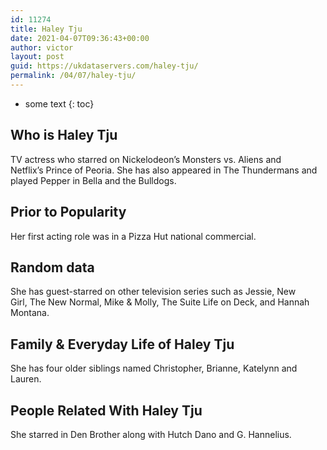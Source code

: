 ```yaml
---
id: 11274
title: Haley Tju
date: 2021-04-07T09:36:43+00:00
author: victor
layout: post
guid: https://ukdataservers.com/haley-tju/
permalink: /04/07/haley-tju/
---
```


* some text
{: toc}


## Who is Haley Tju



TV actress who starred on Nickelodeon&#8217;s Monsters vs. Aliens and Netflix&#8217;s Prince of Peoria. She has also appeared in The Thundermans and played Pepper in Bella and the Bulldogs.

                
                
                
## Prior to Popularity



Her first acting role was in a Pizza Hut national commercial. 

                
                
                
## Random data



She has guest-starred on other television series such as Jessie, New Girl, The New Normal, Mike & Molly, The Suite Life on Deck, and Hannah Montana.

                
                
                
## Family & Everyday Life of Haley Tju



She has four older siblings named Christopher, Brianne, Katelynn and Lauren. 

                
                
                
## People Related With Haley Tju



She starred in Den Brother along with Hutch Dano and G. Hannelius.

                
              
            
          
          
          